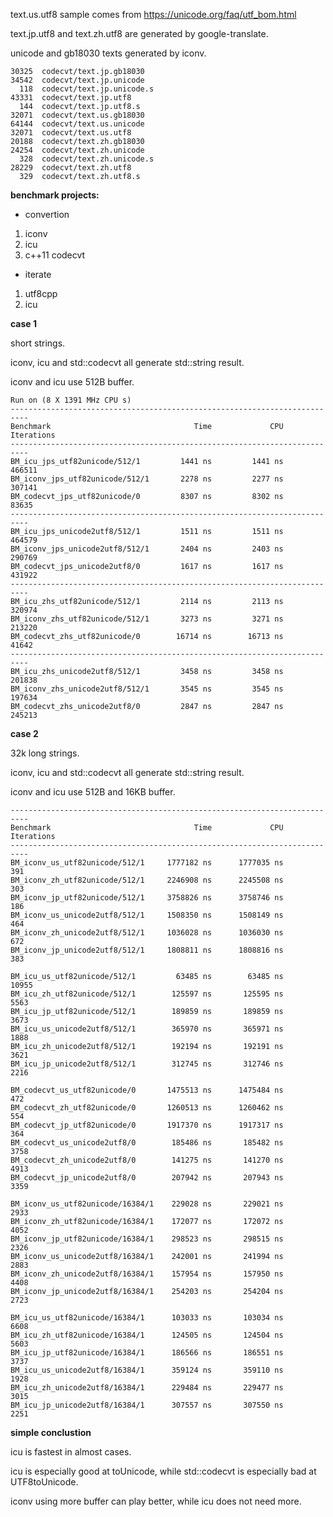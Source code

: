 text.us.utf8 sample comes from https://unicode.org/faq/utf_bom.html

text.jp.utf8 and text.zh.utf8 are generated by google-translate.

unicode and gb18030 texts generated by iconv.

```
30325  codecvt/text.jp.gb18030
34542  codecvt/text.jp.unicode
  118  codecvt/text.jp.unicode.s
43331  codecvt/text.jp.utf8
  144  codecvt/text.jp.utf8.s
32071  codecvt/text.us.gb18030
64144  codecvt/text.us.unicode
32071  codecvt/text.us.utf8
20188  codecvt/text.zh.gb18030
24254  codecvt/text.zh.unicode
  328  codecvt/text.zh.unicode.s
28229  codecvt/text.zh.utf8
  329  codecvt/text.zh.utf8.s
```

**benchmark projects:**
* convertion
1. iconv
2. icu
3. c++11 codecvt
* iterate
1. utf8cpp
2. icu

**case 1**

short strings.

iconv, icu and std::codecvt all generate std::string result.

iconv and icu use 512B buffer.
```
Run on (8 X 1391 MHz CPU s)
--------------------------------------------------------------------------
Benchmark                                Time             CPU   Iterations
--------------------------------------------------------------------------
BM_icu_jps_utf82unicode/512/1         1441 ns         1441 ns       466511
BM_iconv_jps_utf82unicode/512/1       2278 ns         2277 ns       307141
BM_codecvt_jps_utf82unicode/0         8307 ns         8302 ns        83635
--------------------------------------------------------------------------
BM_icu_jps_unicode2utf8/512/1         1511 ns         1511 ns       464579
BM_iconv_jps_unicode2utf8/512/1       2404 ns         2403 ns       290769
BM_codecvt_jps_unicode2utf8/0         1617 ns         1617 ns       431922
--------------------------------------------------------------------------
BM_icu_zhs_utf82unicode/512/1         2114 ns         2113 ns       320974
BM_iconv_zhs_utf82unicode/512/1       3273 ns         3271 ns       213220
BM_codecvt_zhs_utf82unicode/0        16714 ns        16713 ns        41642
--------------------------------------------------------------------------
BM_icu_zhs_unicode2utf8/512/1         3458 ns         3458 ns       201838
BM_iconv_zhs_unicode2utf8/512/1       3545 ns         3545 ns       197634
BM_codecvt_zhs_unicode2utf8/0         2847 ns         2847 ns       245213
```

**case 2**

32k long strings.

iconv, icu and std::codecvt all generate std::string result.

iconv and icu use 512B and 16KB buffer.
```
--------------------------------------------------------------------------
Benchmark                                Time             CPU   Iterations
--------------------------------------------------------------------------
BM_iconv_us_utf82unicode/512/1     1777182 ns      1777035 ns          391
BM_iconv_zh_utf82unicode/512/1     2246908 ns      2245508 ns          303
BM_iconv_jp_utf82unicode/512/1     3758826 ns      3758746 ns          186
BM_iconv_us_unicode2utf8/512/1     1508350 ns      1508149 ns          464
BM_iconv_zh_unicode2utf8/512/1     1036028 ns      1036030 ns          672
BM_iconv_jp_unicode2utf8/512/1     1808811 ns      1808816 ns          383

BM_icu_us_utf82unicode/512/1         63485 ns        63485 ns        10955
BM_icu_zh_utf82unicode/512/1        125597 ns       125595 ns         5563
BM_icu_jp_utf82unicode/512/1        189859 ns       189859 ns         3673
BM_icu_us_unicode2utf8/512/1        365970 ns       365971 ns         1888
BM_icu_zh_unicode2utf8/512/1        192194 ns       192191 ns         3621
BM_icu_jp_unicode2utf8/512/1        312745 ns       312746 ns         2216

BM_codecvt_us_utf82unicode/0       1475513 ns      1475484 ns          472
BM_codecvt_zh_utf82unicode/0       1260513 ns      1260462 ns          554
BM_codecvt_jp_utf82unicode/0       1917370 ns      1917317 ns          364
BM_codecvt_us_unicode2utf8/0        185486 ns       185482 ns         3758
BM_codecvt_zh_unicode2utf8/0        141275 ns       141270 ns         4913
BM_codecvt_jp_unicode2utf8/0        207942 ns       207943 ns         3359

BM_iconv_us_utf82unicode/16384/1    229028 ns       229021 ns         2933
BM_iconv_zh_utf82unicode/16384/1    172077 ns       172072 ns         4052
BM_iconv_jp_utf82unicode/16384/1    298523 ns       298515 ns         2326
BM_iconv_us_unicode2utf8/16384/1    242001 ns       241994 ns         2883
BM_iconv_zh_unicode2utf8/16384/1    157954 ns       157950 ns         4408
BM_iconv_jp_unicode2utf8/16384/1    254203 ns       254204 ns         2723

BM_icu_us_utf82unicode/16384/1      103033 ns       103034 ns         6608
BM_icu_zh_utf82unicode/16384/1      124505 ns       124504 ns         5603
BM_icu_jp_utf82unicode/16384/1      186566 ns       186551 ns         3737
BM_icu_us_unicode2utf8/16384/1      359124 ns       359110 ns         1928
BM_icu_zh_unicode2utf8/16384/1      229484 ns       229477 ns         3015
BM_icu_jp_unicode2utf8/16384/1      307557 ns       307550 ns         2251

```

**simple conclustion**

icu is fastest in almost cases. 

icu is especially good at toUnicode, while std::codecvt is especially bad at UTF8toUnicode. 

iconv using more buffer can play better, while icu does not need more.
